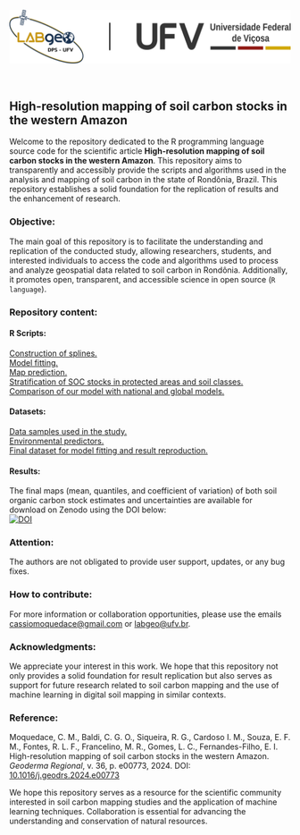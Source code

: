 
<p align="center">
<img src="./img/labgeo_ufv.png" width="1200">
</p>

<p>&nbsp;</p>

## High-resolution mapping of soil carbon stocks in the western Amazon
Welcome to the repository dedicated to the R programming language source code for the scientific article **High-resolution mapping of soil carbon stocks in the western Amazon**. This repository aims to transparently and accessibly provide the scripts and algorithms used in the analysis and mapping of soil carbon in the state of Rondônia, Brazil. This repository establishes a solid foundation for the replication of results and the enhancement of research.


### Objective:
The main goal of this repository is to facilitate the understanding and replication of the conducted study, allowing researchers, students, and interested individuals to access the code and algorithms used to process and analyze geospatial data related to soil carbon in Rondônia. Additionally, it promotes open, transparent, and accessible science in open source (`R language`).



### Repository content:
#### R Scripts:
[Construction of splines.](./pages/splines.md)<br>
[Model fitting.](./pages/fit_model.md)<br>
[Map prediction.](./pages/pred_map.md)<br>
[Stratification of SOC stocks in protected areas and soil classes.](./pages/strat.md)<br>
[Comparison of our model with national and global models.](./pages/comp_models.md)<br>


#### Datasets:
[Data samples used in the study.](./pages/comp_models.md)<br>
[Environmental predictors.](./pages/predictors.md)<br>
[Final dataset for model fitting and result reproduction.](./pages/dataset_ocs.md)<br>

#### Results:
The final maps (mean, quantiles, and coefficient of variation) of both soil organic carbon stock estimates and uncertainties are available for download on Zenodo using the DOI below:<br>
[![DOI](https://zenodo.org/badge/744895622.svg)](https://zenodo.org/doi/10.5281/zenodo.10543942)


### Attention:
The authors are not obligated to provide user support, updates, or any bug fixes.


### How to contribute:
For more information or collaboration opportunities, please use the emails cassiomoquedace@gmail.com or labgeo@ufv.br.


### Acknowledgments:
We appreciate your interest in this work. We hope that this repository not only provides a solid foundation for result replication but also serves as support for future research related to soil carbon mapping and the use of machine learning in digital soil mapping in similar contexts.



### Reference:
Moquedace, C. M., Baldi, C. G. O., Siqueira, R. G., Cardoso I. M., Souza, E. F. M., Fontes, R. L. F., Francelino, M. R., Gomes, L. C., Fernandes-Filho, E. I. High-resolution mapping of soil carbon stocks in the western Amazon. *Geoderma Regional*, v. 36, p. e00773, 2024. DOI: [10.1016/j.geodrs.2024.e00773](https://doi.org/10.1016/j.geodrs.2024.e00773)


We hope this repository serves as a resource for the scientific community interested in soil carbon mapping studies and the application of machine learning techniques. Collaboration is essential for advancing the understanding and conservation of natural resources.

